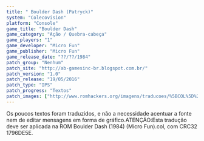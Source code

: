 ```yaml
---
title: " Boulder Dash (Patryck)"
system: "Colecovision"
platform: "Console"
game_title: "Boulder Dash"
game_category: "Ação / Quebra-cabeça"
game_players: "1"
game_developer: "Micro Fun"
game_publisher: "Micro Fun"
game_release_date: "??/??/1984"
patch_group: "Nenhum"
patch_site: "http://ab-gamesinc-br.blogspot.com.br/"
patch_version: "1.0"
patch_release: "19/05/2016"
patch_type: "IPS"
patch_progress: "Textos"
patch_images: ["http://www.romhackers.org/imagens/traducoes/%5BCOL%5D%20Boulder%20Dash%20-%20Patryck%20-%201.png","http://www.romhackers.org/imagens/traducoes/%5BCOL%5D%20Boulder%20Dash%20-%20Patryck%20-%202.png","http://www.romhackers.org/imagens/traducoes/%5BCOL%5D%20Boulder%20Dash%20-%20Patryck%20-%203.png"]
---
```

Os poucos textos foram traduzidos, e não a necessidade acentuar a fonte nem de editar mensagens em forma de gráfico.ATENÇÃO:Esta tradução deve ser aplicada na ROM Boulder Dash (1984) (Micro Fun).col, com CRC32 1796DE5E.